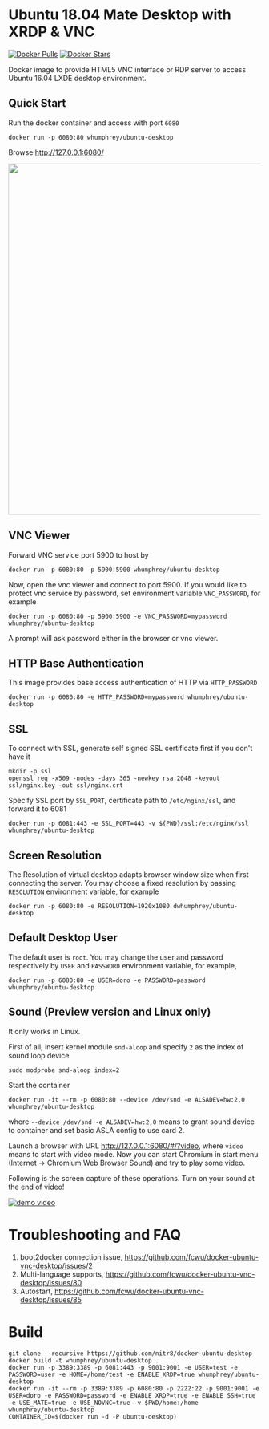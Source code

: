 Ubuntu 18.04 Mate Desktop with XRDP & VNC
=========================

[![Docker Pulls](https://img.shields.io/docker/pulls/dorowu/ubuntu-desktop-lxde-vnc.svg)](https://hub.docker.com/r/dorowu/ubuntu-desktop-lxde-vnc/)
[![Docker Stars](https://img.shields.io/docker/stars/dorowu/ubuntu-desktop-lxde-vnc.svg)](https://hub.docker.com/r/dorowu/ubuntu-desktop-lxde-vnc/)

Docker image to provide HTML5 VNC interface or RDP server to access Ubuntu 16.04 LXDE desktop environment.

Quick Start
-------------------------

Run the docker container and access with port `6080`

```
docker run -p 6080:80 whumphrey/ubuntu-desktop
```

Browse http://127.0.0.1:6080/

<img src="https://raw.github.com/fcwu/docker-ubuntu-vnc-desktop/master/screenshots/lxde.png?v1" width=700/>

VNC Viewer
------------------

Forward VNC service port 5900 to host by

```
docker run -p 6080:80 -p 5900:5900 whumphrey/ubuntu-desktop
```

Now, open the vnc viewer and connect to port 5900. If you would like to protect vnc service by password, set environment variable `VNC_PASSWORD`, for example

```
docker run -p 6080:80 -p 5900:5900 -e VNC_PASSWORD=mypassword whumphrey/ubuntu-desktop
```

A prompt will ask password either in the browser or vnc viewer.

HTTP Base Authentication
---------------------------

This image provides base access authentication of HTTP via `HTTP_PASSWORD`

```
docker run -p 6080:80 -e HTTP_PASSWORD=mypassword whumphrey/ubuntu-desktop
```

SSL
--------------------

To connect with SSL, generate self signed SSL certificate first if you don't have it

```
mkdir -p ssl
openssl req -x509 -nodes -days 365 -newkey rsa:2048 -keyout ssl/nginx.key -out ssl/nginx.crt
```

Specify SSL port by `SSL_PORT`, certificate path to `/etc/nginx/ssl`, and forward it to 6081

```
docker run -p 6081:443 -e SSL_PORT=443 -v ${PWD}/ssl:/etc/nginx/ssl whumphrey/ubuntu-desktop
```

Screen Resolution
------------------

The Resolution of virtual desktop adapts browser window size when first connecting the server. You may choose a fixed resolution by passing `RESOLUTION` environment variable, for example

```
docker run -p 6080:80 -e RESOLUTION=1920x1080 dwhumphrey/ubuntu-desktop
```

Default Desktop User
--------------------

The default user is `root`. You may change the user and password respectively by `USER` and `PASSWORD` environment variable, for example,

```
docker run -p 6080:80 -e USER=doro -e PASSWORD=password whumphrey/ubuntu-desktop
```

Sound (Preview version and Linux only)
-------------------

It only works in Linux.

First of all, insert kernel module `snd-aloop` and specify `2` as the index of sound loop device

```
sudo modprobe snd-aloop index=2
```

Start the container

```
docker run -it --rm -p 6080:80 --device /dev/snd -e ALSADEV=hw:2,0 whumphrey/ubuntu-desktop
```

where `--device /dev/snd -e ALSADEV=hw:2,0` means to grant sound device to container and set basic ASLA config to use card 2.

Launch a browser with URL http://127.0.0.1:6080/#/?video, where `video` means to start with video mode. Now you can start Chromium in start menu (Internet -> Chromium Web Browser Sound) and try to play some video.

Following is the screen capture of these operations. Turn on your sound at the end of video!

[![demo video](http://img.youtube.com/vi/Kv9FGClP1-k/0.jpg)](http://www.youtube.com/watch?v=Kv9FGClP1-k)


Troubleshooting and FAQ
==================

1. boot2docker connection issue, https://github.com/fcwu/docker-ubuntu-vnc-desktop/issues/2
2. Multi-language supports, https://github.com/fcwu/docker-ubuntu-vnc-desktop/issues/80
3. Autostart, https://github.com/fcwu/docker-ubuntu-vnc-desktop/issues/85

Build
==================

```
git clone --recursive https://github.com/nitr8/docker-ubuntu-desktop
docker build -t whumphrey/ubuntu-desktop .
docker run -p 3389:3389 -p 6081:443 -p 9001:9001 -e USER=test -e PASSWORD=user -e HOME=/home/test -e ENABLE_XRDP=true whumphrey/ubuntu-desktop
docker run -it --rm -p 3389:3389 -p 6080:80 -p 2222:22 -p 9001:9001 -e USER=doro -e PASSWORD=password -e ENABLE_XRDP=true -e ENABLE_SSH=true -e USE_MATE=true -e USE_NOVNC=true -v $PWD/home:/home whumphrey/ubuntu-desktop
CONTAINER_ID=$(docker run -d -P ubuntu-desktop)
```
